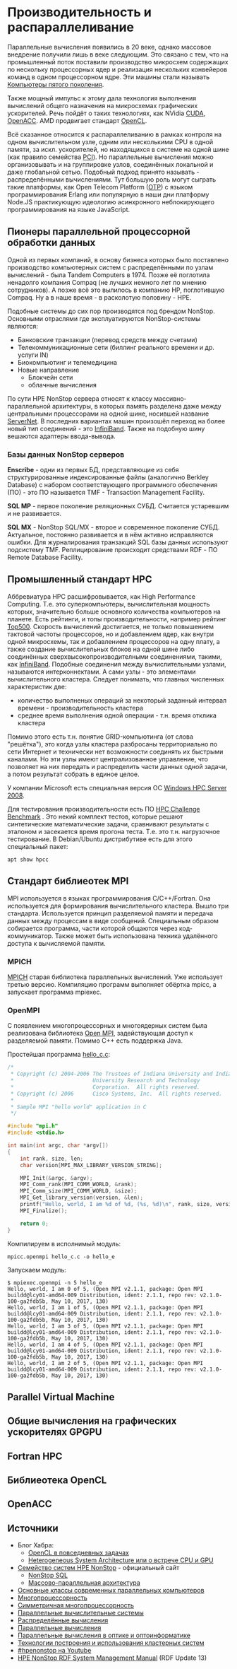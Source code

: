 # Производительность и распараллеливание

Параллельные вычисления появились в 20 веке, однако массовое внедрение
получили лишь в веке следующим. Это связано с тем, что на промышленный
поток поставили производство микросхем содержащих по нескольку процессорных
ядер и реализация нескольких конвейеров команд в одном процессорном ядре.
Эти машины стали называть
[Компьютеры пятого поколения](https://ru.wikipedia.org/wiki/%D0%9A%D0%BE%D0%BC%D0%BF%D1%8C%D1%8E%D1%82%D0%B5%D1%80%D1%8B_%D0%BF%D1%8F%D1%82%D0%BE%D0%B3%D0%BE_%D0%BF%D0%BE%D0%BA%D0%BE%D0%BB%D0%B5%D0%BD%D0%B8%D1%8F).


Также мощный импульс к этому дала технология выполнения вычислений общего
назначения на микросхемах графических ускорителей.
Речь пойдёт о таких технологиях, как NVidia [CUDA](https://ru.wikipedia.org/wiki/CUDA), [OpenACC](https://ru.wikipedia.org/wiki/OpenACC).
AMD продвигает стандарт [OpenCL](https://ru.wikipedia.org/wiki/OpenCL).

Всё сказанное относится к распараллеливанию в рамках контроля на одном
вычислительном узле, одним или несколькими CPU в одной памяти, за искл. ускорителей, но находящихся в системе на одной шине
(как правило семейства [PCI](https://ru.wikipedia.org/wiki/PCI)).
Но параллельные вычисления можно организовывать и на группировке узлов,
соединённых локальной и даже глобальной сетью.
Подобный подход принято называть - распределёнными вычислениями.
Тут большую роль могут сыграть такие платформы,
как Open Telecom Platform ([OTP](https://ru.wikipedia.org/wiki/Open_Telecom_Platform)) с языком программирования Erlang или популярную в наши дни платформу Node.JS практикующую идеологию асинхронного неблокирующего программирования на языке JavaScript.

## Пионеры параллельной процессорной обработки данных

Одной из первых компаний, в основу бизнеса которых было
поставлено производство компьютерных систем с распределёнными по
узлам вычислений - была Tandem Computers в 1974.
Позже её поглотила ненадолго компания Compaq (не лучших немного лет
по мнению сотрудников).
А позже всё это вылилось в компанию HP, поглотившую Compaq.
Ну а в наше время - в расколотую половину - HPE.

Подобные системы до сих пор производятся под брендом NonStop.
Основными отраслями где эксплуатируются NonStop-системы являются:

* Банковские транзакции (перевод средств между счетами)
* Телекоммуникационные сети (биллинг реального времени и др. услуги IN)
* Биокомпьютинг и телемедицина
* Новые направление
	- Блокчейн сети
	- облачные вычисления

По сути HPE NonStop сервера относят к классу массивно-параллельной архитектуры,
в которых память разделена даже между центральными процессорами на одной шине,
носившей название [ServerNet](https://en.wikipedia.org/wiki/ServerNet_(Tandem)). В последних вариантах машин произошёл
переход на более новый тип соединений - это [InfiniBand](https://ru.wikipedia.org/wiki/InfiniBand).
Также на подобную шину вешаются адаптеры ввода-вывода.


### Базы данных NonStop серверов

**Enscribe** - одни из первых БД, представляющие из себя структурированные индексированные файлы (аналогично Berkley Database)
с набором соответствующего программного обеспечения (ПО) - это ПО называется TMF - Transaction Management Facility. 

**SQL MP** - первое поколение реляционных СУБД. Считается устаревшим и не развивается.

**SQL MX** - NonStop SQL/MX - второе и современное поколение СУБД. Актуальное, постоянно развивается
и в нём активно исправляются ошибки.
Для журналирования транзакций SQL базы данных используют подсистему TMF.
Реплицирование происходит средствами RDF - ПО Remote Database Facility.


## Промышленный стандарт HPC

Аббревиатура HPC  расшифровывается, как High Performance Computing.
Т.е. это суперкомпьютеры, вычислительная мощность которых, значительно больше
основного количества компьютеров на планете.
Есть рейтинги, и топы производительности, например рейтинг [Top500](https://ru.wikipedia.org/wiki/Top500).
Скорость вычислений достигается, не только повышением тактовой частоты процессоров, 
но и добавлением ядер, как внутри одной микросхемы, так и добавлением процессоров на одну плату,
а также создание вычислительных блоков на одной шине либо соединённых сверхвысокопроизводителными
соединениями, такими, как [InfiniBand](https://ru.wikipedia.org/wiki/InfiniBand).
Подобные соединения между вычислительными узлами, называются интерконнектами.
А сами узлы - это элементами вычислительного кластера.
Следует понимать, что главных численных характеристик две:

* количество выполненых операций за некоторый заданный интервал времени - производительность кластера
* среднее время выполнения одной операции - т.н. время отклика кластера

Помимо этого есть т.н. понятие GRID-компьютинга (от слова "решётка"), это когда узлы кластера разбросаны территориально
по сети Интернет и технически нет возможности соединять их быстрыми каналами. Но эти узлы имеют централизованное управление,
что позволяет на них передать и распределить части данных одной задачи, а потом результат собрать в единое целое.

У компании Microsoft есть специальная версия ОС [Windows HPC Server 2008](https://ru.wikipedia.org/wiki/Windows_HPC_Server_2008).

Для тестирования производительности есть ПО [HPC Challenge Benchmark](https://ru.wikipedia.org/wiki/HPC_Challenge_Benchmark) .
Это некий комплект тестов, которые решают синтетические математические задачи, сравнивают результаты с эталоном
и засекается время прогона теста. Т.е. это т.н. нагрузочное тестирование.
В Debian/Ubuntu дистрибутиве есть для этого специальный пакет:

	apt show hpcc



## Стандарт библиеотек MPI

MPI используется в языках программирования C/C++/Fortran.
Она используется для формирования вычислительного кластера.
Вышло три стандарта.
Используется принцип разделяемой памяти и передача данных между процессам в виде сообщений.
Специальным образом собирается программа, части которой общаются через код-коммуникатор.
Также может быть использована техника удалённого доступа к вычисляемой памяти.


### MPICH

[MPICH](https://www.mpich.org/) старая библиотека параллельных вычислений.
Уже использует третью версию.
Компиляцию программ выполняет обёртка mpicc, а запускает программа mpiexec.

### OpenMPI

С появлением многопроцессорных и многоядерных систем
была реализована библиотека [Open MPI](https://en.wikipedia.org/wiki/Open_MPI), задействующая доступ к разделяемой памяти.
Помимо C++ есть поддержка Java.

Простейшая программа [hello_c.c](https://github.com/open-mpi/ompi/blob/master/examples/hello_c.c):

```c
/*
 * Copyright (c) 2004-2006 The Trustees of Indiana University and Indiana
 *                         University Research and Technology
 *                         Corporation.  All rights reserved.
 * Copyright (c) 2006      Cisco Systems, Inc.  All rights reserved.
 *
 * Sample MPI "hello world" application in C
 */

#include "mpi.h"
#include <stdio.h>

int main(int argc, char *argv[])
{
    int rank, size, len;
    char version[MPI_MAX_LIBRARY_VERSION_STRING];

    MPI_Init(&argc, &argv);
    MPI_Comm_rank(MPI_COMM_WORLD, &rank);
    MPI_Comm_size(MPI_COMM_WORLD, &size);
    MPI_Get_library_version(version, &len);
    printf("Hello, world, I am %d of %d, (%s, %d)\n", rank, size, version, len);
    MPI_Finalize();

    return 0;
}
```

Компилируем в исполнимый модуль:

	mpicc.openmpi hello_c.c -o hello_e

Запускаем модуль:

```
$ mpiexec.openmpi -n 5 hello_e
Hello, world, I am 0 of 5, (Open MPI v2.1.1, package: Open MPI buildd@lcy01-amd64-009 Distribution, ident: 2.1.1, repo rev: v2.1.0-100-ga2fdb5b, May 10, 2017, 130)
Hello, world, I am 1 of 5, (Open MPI v2.1.1, package: Open MPI buildd@lcy01-amd64-009 Distribution, ident: 2.1.1, repo rev: v2.1.0-100-ga2fdb5b, May 10, 2017, 130)
Hello, world, I am 3 of 5, (Open MPI v2.1.1, package: Open MPI buildd@lcy01-amd64-009 Distribution, ident: 2.1.1, repo rev: v2.1.0-100-ga2fdb5b, May 10, 2017, 130)
Hello, world, I am 4 of 5, (Open MPI v2.1.1, package: Open MPI buildd@lcy01-amd64-009 Distribution, ident: 2.1.1, repo rev: v2.1.0-100-ga2fdb5b, May 10, 2017, 130)
Hello, world, I am 2 of 5, (Open MPI v2.1.1, package: Open MPI buildd@lcy01-amd64-009 Distribution, ident: 2.1.1, repo rev: v2.1.0-100-ga2fdb5b, May 10, 2017, 130)

```


## Parallel Virtual Machine

## Общие вычисления на графических ускорителях GPGPU

## Fortran HPC

## Библиеотека OpenCL



## OpenACC


## Источники

* Блог Хабра:
	- [OpenCL в повседневных задачах](https://habr.com/ru/company/amd/blog/388421/)
	- [Heterogeneous System Architecture или о встрече CPU и GPU](https://habr.com/ru/company/amd/blog/387439/)
* [Семейство систем HPE NonStop](https://www.hpe.com/ru/ru/servers/nonstop.html) - официальный сайт
	- [NonStop SQL](https://ru.bmstu.wiki/NonStop_SQL)
	- [Массово-параллельная архитектура](https://ru.wikipedia.org/wiki/%D0%9C%D0%B0%D1%81%D1%81%D0%BE%D0%B2%D0%BE-%D0%BF%D0%B0%D1%80%D0%B0%D0%BB%D0%BB%D0%B5%D0%BB%D1%8C%D0%BD%D0%B0%D1%8F_%D0%B0%D1%80%D1%85%D0%B8%D1%82%D0%B5%D0%BA%D1%82%D1%83%D1%80%D0%B0)
* [Основные классы современных параллельных компьютеров](https://parallel.ru/computers/classes.html)
* [Многопроцессорность](https://ru.wikipedia.org/wiki/%D0%9C%D0%BD%D0%BE%D0%B3%D0%BE%D0%BF%D1%80%D0%BE%D1%86%D0%B5%D1%81%D1%81%D0%BE%D1%80%D0%BD%D0%BE%D1%81%D1%82%D1%8C)
* [Симметричная многопроцессорность](https://ru.wikipedia.org/wiki/%D0%A1%D0%B8%D0%BC%D0%BC%D0%B5%D1%82%D1%80%D0%B8%D1%87%D0%BD%D0%B0%D1%8F_%D0%BC%D0%BD%D0%BE%D0%B3%D0%BE%D0%BF%D1%80%D0%BE%D1%86%D0%B5%D1%81%D1%81%D0%BE%D1%80%D0%BD%D0%BE%D1%81%D1%82%D1%8C)
* [Параллельные вычислительные системы](https://ru.wikipedia.org/wiki/%D0%9F%D0%B0%D1%80%D0%B0%D0%BB%D0%BB%D0%B5%D0%BB%D1%8C%D0%BD%D1%8B%D0%B5_%D0%B2%D1%8B%D1%87%D0%B8%D1%81%D0%BB%D0%B8%D1%82%D0%B5%D0%BB%D1%8C%D0%BD%D1%8B%D0%B5_%D1%81%D0%B8%D1%81%D1%82%D0%B5%D0%BC%D1%8B)
* [Распределённые вычисления](https://ru.wikipedia.org/wiki/%D0%A0%D0%B0%D1%81%D0%BF%D1%80%D0%B5%D0%B4%D0%B5%D0%BB%D1%91%D0%BD%D0%BD%D1%8B%D0%B5_%D0%B2%D1%8B%D1%87%D0%B8%D1%81%D0%BB%D0%B5%D0%BD%D0%B8%D1%8F)
* [Параллельные вычисления](https://ru.wikipedia.org/wiki/%D0%9F%D0%B0%D1%80%D0%B0%D0%BB%D0%BB%D0%B5%D0%BB%D1%8C%D0%BD%D1%8B%D0%B5_%D0%B2%D1%8B%D1%87%D0%B8%D1%81%D0%BB%D0%B5%D0%BD%D0%B8%D1%8F)
* [Параллельные вычисления в оптике  и оптоинформатике](https://books.ifmo.ru/file/pdf/558.pdf)
* [Технологии построения и использования кластерных систем](https://intuit.ru/studies/courses/542/398/info)
* [#hpenonstop на Youtube](https://www.youtube.com/hashtag/hpenonstop)
* [HPE NonStop RDF System Management Manual](https://support.hpe.com/hpesc/public/docDisplay?docId=emr_na-c03417961) (RDF Update 13)

